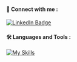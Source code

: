 #### :incoming_envelope:   Connect with me :
<a href="https://www.linkedin.com/in/jessivelazquez/">
  <img src="https://img.shields.io/badge/LinkedIn-blue?style=for-the-badge&logo=linkedin&logoColor=white" alt="LinkedIn Badge"/>
</a>


#### :hammer_and_wrench:   Languages and Tools :
[![My Skills](https://skillicons.dev/icons?i=js,py,ts,vue,react,flask,nodejs,html,css,mongodb,mysql)](https://skillicons.dev)
